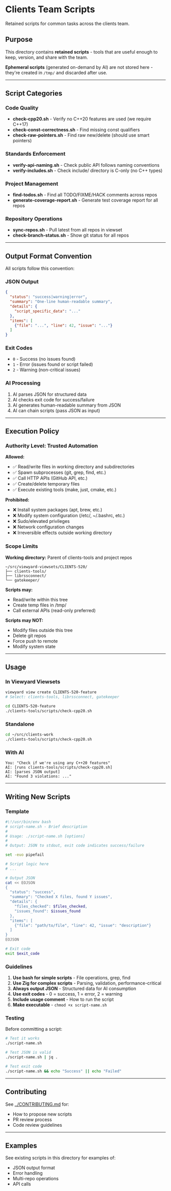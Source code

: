 # Clients Team Scripts

Retained scripts for common tasks across the clients team.

## Purpose

This directory contains **retained scripts** - tools that are useful enough to keep, version, and share with the team.

**Ephemeral scripts** (generated on-demand by AI) are not stored here - they're created in `/tmp/` and discarded after use.

---

## Script Categories

### Code Quality
- **check-cpp20.sh** - Verify no C++20 features are used (we require C++17)
- **check-const-correctness.sh** - Find missing const qualifiers
- **check-raw-pointers.sh** - Find raw new/delete (should use smart pointers)

### Standards Enforcement
- **verify-api-naming.sh** - Check public API follows naming conventions
- **verify-includes.sh** - Check include/ directory is C-only (no C++ types)

### Project Management
- **find-todos.sh** - Find all TODO/FIXME/HACK comments across repos
- **generate-coverage-report.sh** - Generate test coverage report for all repos

### Repository Operations
- **sync-repos.sh** - Pull latest from all repos in viewset
- **check-branch-status.sh** - Show git status for all repos

---

## Output Format Convention

All scripts follow this convention:

### JSON Output
```json
{
  "status": "success|warning|error",
  "summary": "One-line human-readable summary",
  "details": {
    "script_specific_data": "..."
  },
  "items": [
    {"file": "...", "line": 42, "issue": "..."}
  ]
}
```

### Exit Codes
- `0` - Success (no issues found)
- `1` - Error (issues found or script failed)
- `2` - Warning (non-critical issues)

### AI Processing
1. AI parses JSON for structured data
2. AI checks exit code for success/failure
3. AI generates human-readable summary from JSON
4. AI can chain scripts (pass JSON as input)

---

## Execution Policy

### Authority Level: Trusted Automation

**Allowed:**
- ✅ Read/write files in working directory and subdirectories
- ✅ Spawn subprocesses (git, grep, find, etc.)
- ✅ Call HTTP APIs (GitHub API, etc.)
- ✅ Create/delete temporary files
- ✅ Execute existing tools (make, just, cmake, etc.)

**Prohibited:**
- ❌ Install system packages (apt, brew, etc.)
- ❌ Modify system configuration (/etc/, ~/.bashrc, etc.)
- ❌ Sudo/elevated privileges
- ❌ Network configuration changes
- ❌ Irreversible effects outside working directory

### Scope Limits

**Working directory:** Parent of clients-tools and project repos
```
~/src/viewyard-viewsets/CLIENTS-520/
├── clients-tools/
├── librssconnect/
└── gatekeeper/
```

**Scripts may:**
- Read/write within this tree
- Create temp files in /tmp/
- Call external APIs (read-only preferred)

**Scripts may NOT:**
- Modify files outside this tree
- Delete git repos
- Force push to remote
- Modify system state

---

## Usage

### In Viewyard Viewsets

```bash
viewyard view create CLIENTS-520-feature
# Select: clients-tools, librssconnect, gatekeeper

cd CLIENTS-520-feature
./clients-tools/scripts/check-cpp20.sh
```

### Standalone

```bash
cd ~/src/clients-work
./clients-tools/scripts/check-cpp20.sh
```

### With AI

```
You: "Check if we're using any C++20 features"
AI: [runs clients-tools/scripts/check-cpp20.sh]
AI: [parses JSON output]
AI: "Found 3 violations: ..."
```

---

## Writing New Scripts

### Template

```bash
#\!/usr/bin/env bash
# script-name.sh - Brief description
#
# Usage: ./script-name.sh [options]
#
# Output: JSON to stdout, exit code indicates success/failure

set -euo pipefail

# Script logic here
# ...

# Output JSON
cat << EOJSON
{
  "status": "success",
  "summary": "Checked X files, found Y issues",
  "details": {
    "files_checked": $files_checked,
    "issues_found": $issues_found
  },
  "items": [
    {"file": "path/to/file", "line": 42, "issue": "description"}
  ]
}
EOJSON

# Exit code
exit $exit_code
```

### Guidelines

1. **Use bash for simple scripts** - File operations, grep, find
2. **Use Zig for complex scripts** - Parsing, validation, performance-critical
3. **Always output JSON** - Structured data for AI consumption
4. **Use exit codes** - 0 = success, 1 = error, 2 = warning
5. **Include usage comment** - How to run the script
6. **Make executable** - `chmod +x script-name.sh`

### Testing

Before committing a script:
```bash
# Test it works
./script-name.sh

# Test JSON is valid
./script-name.sh | jq .

# Test exit code
./script-name.sh && echo "Success" || echo "Failed"
```

---

## Contributing

See [../CONTRIBUTING.md](../CONTRIBUTING.md) for:
- How to propose new scripts
- PR review process
- Code review guidelines

---

## Examples

See existing scripts in this directory for examples of:
- JSON output format
- Error handling
- Multi-repo operations
- API calls

